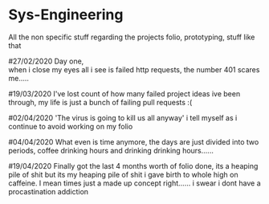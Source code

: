 # Sys-Engineering
All the non specific stuff regarding the projects folio, prototyping, stuff like that

#27/02/2020 
Day one,  
  when i close my eyes all i see is failed http requests, the number 401 scares me.....

#19/03/2020
I've lost count of how many failed project ideas ive been through,
  my life is just a bunch of failing pull requests :(

#02/04/2020
'The virus is going to kill us all anyway' i tell myself as i continue to avoid working on my folio

#04/04/2020
What even is time anymore, the days are just divided into two periods, coffee drinking hours and drinking drinking hours......

#19/04/2020
Finally got the last 4 months worth of folio done, its a heaping pile of shit but its my heaping pile of shit i gave birth to whole high on caffeine. I mean times just a made up concept right...... i swear i dont have a procastination addiction
